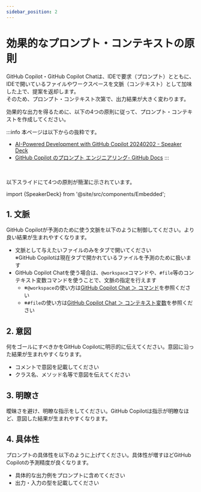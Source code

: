 ```yaml
---
sidebar_position: 2
---
```


# 効果的なプロンプト・コンテキストの原則

<!-- textlint-disable ja-technical-writing/sentence-length -->
GitHub Copilot・GitHub Copilot Chatは、IDEで要求（プロンプト）とともに、IDEで開いているファイルやワークスペースを文脈（コンテキスト）として加味した上で、提案を返却します。<br/>
そのため、プロンプト・コンテキスト次第で、出力結果が大きく変わります。
<!-- textlint-enable ja-technical-writing/sentence-length -->

効果的な出力を得るために、以下の4つの原則に従って、プロンプト・コンテキストを作成してください。

:::info
本ページは以下からの抜粋です。
- [AI-Powered Development with GitHub Copilot 20240202 - Speaker Deck](https://speakerdeck.com/yuhattor/ai-powered-development-with-github-copilot-20240202)<br/>
- [GitHub Copilot のプロンプト エンジニアリング- GitHub Docs](https://docs.github.com/ja/copilot/using-github-copilot/prompt-engineering-for-github-copilot)
:::
<br/>

以下スライドにて4つの原則が簡潔に示されています。

import {SpeakerDeck} from '@site/src/components/Embedded';

<!-- https://speakerdeck.com/yuhattor/ai-powered-development-with-github-copilot-20240202 -->
<SpeakerDeck slideId="c183f4601ad7409da0d473f98f93a892"  page={19} />

## 1. 文脈

GitHub Copilotが予測のために使う文脈を以下のように制御してください。より良い結果が生まれやすくなります。

- 文脈として与えたいファイルのみをタブで開いてください<br/>
  ※GitHub Copilotは現在タブで開かれているファイルを予測のために扱います
- GitHub Copilot Chatを使う場合は、`@workspace`コマンドや、`#file`等のコンテキスト変数コマンドを使うことで、文脈の指定を行えます
  - ※`@workspace`の使い方は[GitHub Copilot Chat ＞ コマンド](../08_vscode-extention/02_github-copilot-chat/03_command.md#エージェントコマンド)を参照ください<br/>
  - ※`#file`の使い方は[GitHub Copilot Chat ＞ コンテキスト変数](../08_vscode-extention/02_github-copilot-chat/04_context-variable.md)を参照ください

## 2. 意図

何をゴールにすべきかをGitHub Copilotに明示的に伝えてください。意図に沿った結果が生まれやすくなります。

- コメントで意図を記載してください
- クラス名、メソッド名等で意図を伝えてください

## 3. 明瞭さ

曖昧さを避け、明瞭な指示をしてください。GitHub Copilotは指示が明瞭なほど、意図した結果が生まれやすくなります。

## 4. 具体性

プロンプトの具体性を以下のように上げてください。具体性が増すほどGitHub Copilotの予測精度が良くなります。

- 具体的な出力例をプロンプトに含めてください
- 出力・入力の型を記載してください
